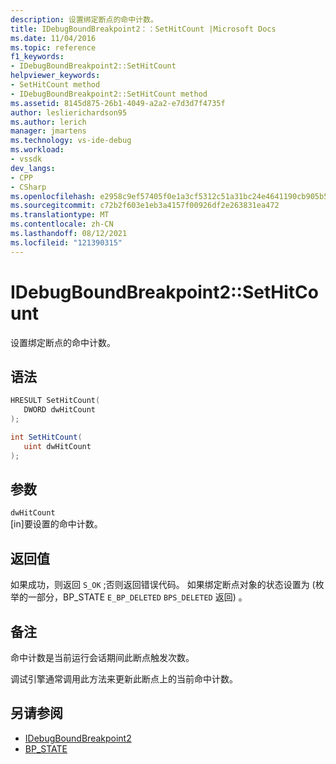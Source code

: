 ```yaml
---
description: 设置绑定断点的命中计数。
title: IDebugBoundBreakpoint2：：SetHitCount |Microsoft Docs
ms.date: 11/04/2016
ms.topic: reference
f1_keywords:
- IDebugBoundBreakpoint2::SetHitCount
helpviewer_keywords:
- SetHitCount method
- IDebugBoundBreakpoint2::SetHitCount method
ms.assetid: 8145d875-26b1-4049-a2a2-e7d3d7f4735f
author: leslierichardson95
ms.author: lerich
manager: jmartens
ms.technology: vs-ide-debug
ms.workload:
- vssdk
dev_langs:
- CPP
- CSharp
ms.openlocfilehash: e2958c9ef57405f0e1a3cf5312c51a31bc24e4641190cb905b5c3007499e86b4
ms.sourcegitcommit: c72b2f603e1eb3a4157f00926df2e263831ea472
ms.translationtype: MT
ms.contentlocale: zh-CN
ms.lasthandoff: 08/12/2021
ms.locfileid: "121390315"
---
```

# <a name="idebugboundbreakpoint2sethitcount"></a>IDebugBoundBreakpoint2::SetHitCount
设置绑定断点的命中计数。

## <a name="syntax"></a>语法

```cpp
HRESULT SetHitCount( 
   DWORD dwHitCount
);
```

```csharp
int SetHitCount( 
   uint dwHitCount
);
```

## <a name="parameters"></a>参数
`dwHitCount`\
[in]要设置的命中计数。

## <a name="return-value"></a>返回值
 如果成功，则返回 `S_OK` ;否则返回错误代码。 如果绑定断点对象的状态设置为 (枚举的一部分，BP_STATE `E_BP_DELETED` `BPS_DELETED` 返回) 。 [](../../../extensibility/debugger/reference/bp-state.md)

## <a name="remarks"></a>备注
 命中计数是当前运行会话期间此断点触发次数。

 调试引擎通常调用此方法来更新此断点上的当前命中计数。

## <a name="see-also"></a>另请参阅
- [IDebugBoundBreakpoint2](../../../extensibility/debugger/reference/idebugboundbreakpoint2.md)
- [BP_STATE](../../../extensibility/debugger/reference/bp-state.md)
